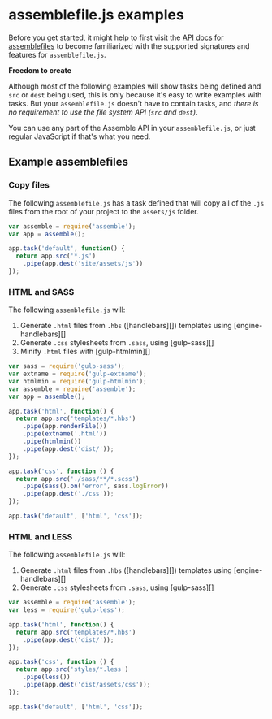 # assemblefile.js examples

Before you get started, it might help to first visit the [API docs for assemblefiles](./api/assemblefile.md) to become familiarized with the supported signatures and features for `assemblefile.js`.

**Freedom to create**

Although most of the following examples will show tasks being defined and `src` or `dest` being used, this is only because it's easy to write examples with tasks. But your `assemblefile.js` doesn't have to contain tasks, and _there is no requirement to use the file system API (`src` and `dest`)_.

You can use any part of the Assemble API in your `assemblefile.js`, or just regular JavaScript if that's what you need.

## Example assemblefiles

### Copy files

The following `assemblefile.js` has a task defined that will copy all of the `.js` files from the root of your project to the `assets/js` folder.

```js
var assemble = require('assemble');
var app = assemble();

app.task('default', function() {
  return app.src('*.js')
    .pipe(app.dest('site/assets/js'))
});
```

### HTML and SASS

The following `assemblefile.js` will:

1. Generate `.html` files from `.hbs` ([handlebars][]) templates using [engine-handlebars][]
1. Generate `.css` stylesheets from `.sass`, using [gulp-sass][]
1. Minify `.html` files with [gulp-htmlmin][]

```js
var sass = require('gulp-sass');
var extname = require('gulp-extname');
var htmlmin = require('gulp-htmlmin');
var assemble = require('assemble');
var app = assemble();

app.task('html', function() {
  return app.src('templates/*.hbs')
    .pipe(app.renderFile())
    .pipe(extname('.html'))
    .pipe(htmlmin())
    .pipe(app.dest('dist/'));
});

app.task('css', function () {
  return app.src('./sass/**/*.scss')
    .pipe(sass().on('error', sass.logError))
    .pipe(app.dest('./css'));
});

app.task('default', ['html', 'css']);
```

### HTML and LESS

The following `assemblefile.js` will:

1. Generate `.html` files from `.hbs` ([handlebars][]) templates using [engine-handlebars][]
1. Generate `.css` stylesheets from `.sass`, using [gulp-sass][]

```js
var assemble = require('assemble');
var less = require('gulp-less');

app.task('html', function() {
  return app.src('templates/*.hbs')
    .pipe(app.dest('dist/'));
});

app.task('css', function () {
  return app.src('styles/*.less')
    .pipe(less())
    .pipe(app.dest('dist/assets/css'));
});

app.task('default', ['html', 'css']);
```
